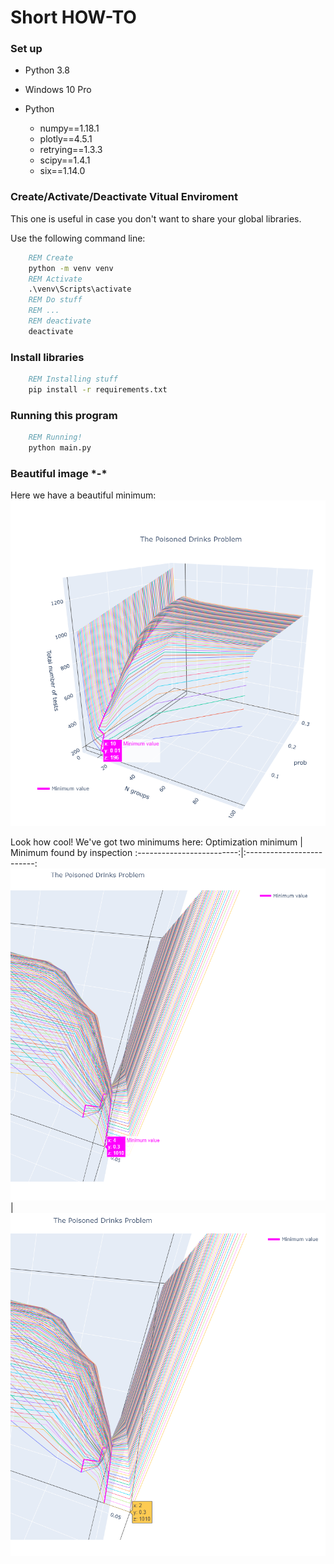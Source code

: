 # Short HOW-TO
### Set up

* Python 3.8
* Windows 10 Pro
* Python

    * numpy==1.18.1
    * plotly==4.5.1
    * retrying==1.3.3
    * scipy==1.4.1
    * six==1.14.0

### Create/Activate/Deactivate Vitual Enviroment
This one is useful in case you don't want to share your global libraries.

Use the following command line:
    
```bat
    REM Create
    python -m venv venv
    REM Activate
    .\venv\Scripts\activate
    REM Do stuff
    REM ...
    REM deactivate
    deactivate
``` 

### Install libraries

```bat
    REM Installing stuff
    pip install -r requirements.txt
``` 

### Running this program

```bat
    REM Running!
    python main.py
``` 

### Beautiful image \*-\*

Here we have a beautiful minimum:
![alt text](./common/images/plot1.png "First visualization")

Look how cool! We've got two minimums here:
Optimization minimum             |  Minimum found by inspection
:-------------------------:|:-------------------------:
![alt text](./common/images/minimum1.png "Optimization minimum")  |  ![alt text](./common/images/minimum2.png "Minimum found by inspection")
